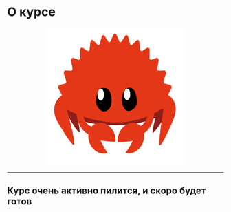 # О курсе



<p align="center">
  <img width="320px" height="320px" src="rust.png" alt="logo"/>
</p>




---

## Курс очень активно пилится, и скоро будет готов